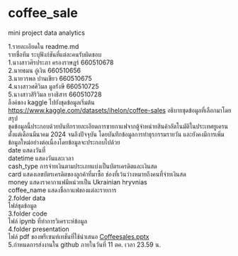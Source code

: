 # coffee_sale
mini project data analytics

1.รายละเอียดใน readme.md 	
รายชื่อทีม ระบุฟังก์ชันที่แต่ละคนรับผิดชอบ<br>
1.นางสาวศิรประภา ครองราษฎร์ 660510678<br>
2.นายธมน อู่เงิน 660510656<br>
3.นายวรพล ปานเขียว 660510675<br>
4.นางสาวศศิวิมล มูลรังษี 660510725 <br>
5.นางสาวสิริวิมล ยางธิสาร 660510728 <br>
ลิ้งค์ของ kaggle ไปยังชุดข้อมูลเริ่มต้น<br>
https://www.kaggle.com/datasets/ihelon/coffee-sales
อธิบายชุดข้อมูลที่เลือกมาโดยสรุป<br>
ชุดข้อมูลนี้ประกอบด้วยบันทึกรายละเอียดการขายกาแฟจากตู้จำหน่ายสินค้าอัตโนมัติในประเทศยูเครน ตั้งแต่เดือนมีนาคม 2024 จนถึงปัจจุบัน โดยบันทึกข้อมูลการทำธุรกรรมรายวัน และยังคงมีการเพิ่มข้อมูลใหม่อย่างต่อเนื่องโดยข้อมูลจะประกอบไปด้วย<br> date แสดงวันที่<br>datetime แสดงวันและเวลา <br>cash_type การจ่ายเงินตามประเภทแบ่งเป็นบัตรเครดิตและเงินสด<br>card แสดงเลขบัตรเครดิตของลูกค้าที่มาซื้อ ช่องที่เว้นว่างหมายถึงคนที่จ่ายเงินสด<br>
money แสดงราคากาแฟมีหน่วยเป็น Ukrainian hryvnias<br> coffee_name แสดงชื่อกาแฟของแต่ละรายการ<br>
2.folder data  	
ไฟล์ชุดข้อมูล<br>
3.folder code 	
ไฟล์ ipynb ที่ทำการวิเคราะห์ข้อมูล<br>
4.folder presentation 	
ไฟล์ pdf ของพรีเซนท์เทชันที่ใช้นำเสนอ
 [Coffeesales.pptx](./presentation/Coffeesales.pptx)<br>
5.กำหนดการส่งงานใน github ภายในวันที่ 11 ตค. เวลา 23.59 น.
